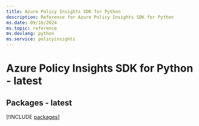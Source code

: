 ```yaml
---
title: Azure Policy Insights SDK for Python
description: Reference for Azure Policy Insights SDK for Python
ms.date: 09/16/2024
ms.topic: reference
ms.devlang: python
ms.service: policyinsights
---
```

# Azure Policy Insights SDK for Python - latest
## Packages - latest
[!INCLUDE [packages](policy-insights-index.md)]